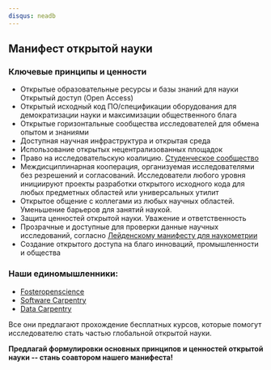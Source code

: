 ```yaml
---
disqus: neadb
---
```

## Манифест открытой науки

### Ключевые принципы и ценности

- Открытые образовательные ресурсы и базы знаний для науки Открытый доступ (Open Access)
- Открытый исходный код ПО/спецификации оборудования для демократизации науки и максимизации общественного блага
- Открытые горизонтальные сообщества исследователей для обмена опытом и знаниями
- Доступная научная инфраструктура и открытая среда
- Использование открытых нецентрализованных площадок
- Право на исследовательскую коалицию. [Студенческое сообщество](http://www.righttoresearch.org/)
- Междисциплинарная кооперация, организуемая исследователями без резрешений и согласований. Исследователи любого уровня инициируют проекты разработки открытого исходного кода для любых предметных областей или универсальных утилит
- Открытое общение с коллегами из любых научных областей. Уменьшение барьеров для занятий наукой.
- Защита ценностей открытой науки. Уважение и ответственность
- Прозрачные и доступные для проверки данные научных исследований, согласно [Лейденскому манифесту для наукометрии](https://www.nature.com/articles/520429a)
- Создание открытого доступа на благо инноваций, промышленности и общества

### Наши единомышленники:

- [Fosteropenscience](https://www.fosteropenscience.eu/)
- [Software Carpentry](https://software-carpentry.org/)
- [Data Carpentry](https://datacarpentry.org/)

Все они предлагают прохождение бесплатных курсов, которые помогут исследователю стать частью глобальной открытой науки.


**Предлагай формулировки основных принципов и ценностей открытой науки -- стань соавтором нашего манифеста!**


<!-- 
<div id="disqus_thread"></div>
<script>
    /**
    *  RECOMMENDED CONFIGURATION VARIABLES: EDIT AND UNCOMMENT THE SECTION BELOW TO INSERT DYNAMIC VALUES FROM YOUR PLATFORM OR CMS.
    *  LEARN WHY DEFINING THESE VARIABLES IS IMPORTANT: https://disqus.com/admin/universalcode/#configuration-variables    */
    /*
    var disqus_config = function () {
    this.page.url = PAGE_URL;  // Replace PAGE_URL with your page's canonical URL variable
    this.page.identifier = PAGE_IDENTIFIER; // Replace PAGE_IDENTIFIER with your page's unique identifier variable
    };
    */
    (function() { // DON'T EDIT BELOW THIS LINE
    var d = document, s = d.createElement('script');
    s.src = 'https://neadb.disqus.com/embed.js';
    s.setAttribute('data-timestamp', +new Date());
    (d.head || d.body).appendChild(s);
    })();
</script>
<noscript>Please enable JavaScript to view the <a href="https://disqus.com/?ref_noscript">comments powered by Disqus.</a></noscript> -->